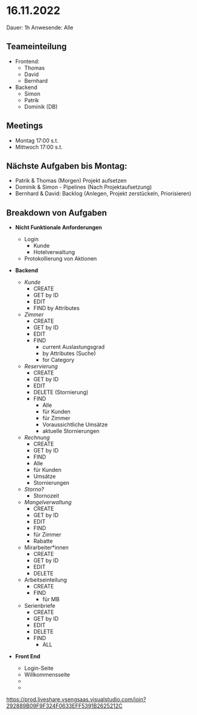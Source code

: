 # 16.11.2022

Dauer: 1h
Anwesende: Alle

## Teameinteilung
  * Frontend:
    * Thomas
    * David
    * Bernhard
  * Backend
    * Simon
    * Patrik
    * Dominik (DB)

## Meetings
  * Montag 17:00 s.t.
  * Mittwoch 17:00 s.t.


## Nächste Aufgaben bis Montag:
  * Patrik & Thomas (Morgen) Projekt aufsetzen
  * Dominik & Simon - Pipelines (Nach Projektaufsetzung)
  * Bernhard & David: Backlog (Anlegen, Projekt zerstückeln, Priorisieren)
  

## Breakdown von Aufgaben

 * **Nicht Funktionale Anforderungen**
   * Login
     * Kunde 
     * Hotelverwaltung
   * Protokollierung von Aktionen

 * **Backend**
    * *Kunde*
      * CREATE
      * GET by ID
      * EDIT
      * FIND by Attributes
    * *Zimmer*
      * CREATE
      * GET by ID
      * EDIT
      * FIND
        * current Auslastungsgrad
        * by Attributes (Suche)
        * for Category
    * *Reservierung*
      * CREATE 
      * GET by ID
      * EDIT
      * DELETE (Stornierung)
      * FIND 
        * Alle
        * für Kunden
        * für Zimmer
        * Voraussichtliche Umsätze
        * aktuelle Stornierungen
    * *Rechnung*
      * CREATE
      * GET by ID
      * FIND
       * Alle
       * für Kunden
       * Umsätze
       * Stornierungen
    * *Storno?*
      * Stornozeit
    * *Mangelverwaltung*
      * CREATE
      * GET by ID
      * EDIT
      * FIND
       * für Zimmer
       * Rabatte
    * Mirarbeiter*innen
      * CREATE
      * GET by ID
      * EDIT
      * DELETE
    * Arbeitseinteilung
      * CREATE
      * FIND 
        * für MB
    * Serienbriefe
      * CREATE
      * GET by ID
      * EDIT
      * DELETE
      * FIND 
        * ALL

  * **Front End**
    * Login-Seite
    * Willkommensseite
    * 
    * 
    



https://prod.liveshare.vsengsaas.visualstudio.com/join?292889B09F9F324F0633EFF5391B2625212C